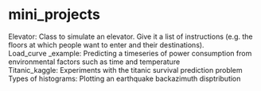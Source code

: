 # mini_projects

Elevator: Class to simulate an elevator. Give it a list of instructions (e.g. the floors at which people want to enter and their destinations).   
Load_curve _example: Predicting a timeseries of power consumption from environmental factors such as time and temperature  
Titanic_kaggle: Experiments with the titanic survival prediction problem  
Types of histograms: Plotting an earthquake backazimuth disptribution    
